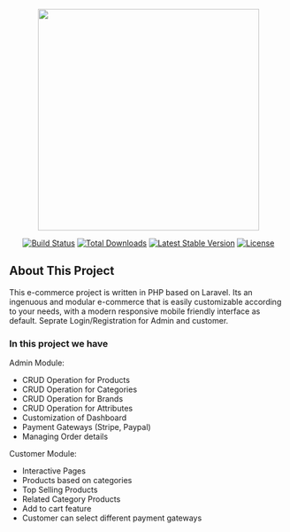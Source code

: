<p align="center"><a href="https://laravel.com" target="_blank"><img src="https://raw.githubusercontent.com/laravel/art/master/logo-lockup/5%20SVG/2%20CMYK/1%20Full%20Color/laravel-logolockup-cmyk-red.svg" width="400"></a></p>

<p align="center">
<a href="https://travis-ci.org/laravel/framework"><img src="https://travis-ci.org/laravel/framework.svg" alt="Build Status"></a>
<a href="https://packagist.org/packages/laravel/framework"><img src="https://poser.pugx.org/laravel/framework/d/total.svg" alt="Total Downloads"></a>
<a href="https://packagist.org/packages/laravel/framework"><img src="https://poser.pugx.org/laravel/framework/v/stable.svg" alt="Latest Stable Version"></a>
<a href="https://packagist.org/packages/laravel/framework"><img src="https://poser.pugx.org/laravel/framework/license.svg" alt="License"></a>
</p>

## About This Project
<p>This e-commerce project is written in PHP based on Laravel.
Its an ingenuous and modular e-commerce that is easily customizable according to your needs, with a modern responsive mobile friendly interface as default. Seprate Login/Registration for Admin and customer.
</P>

<h3>In this project we have</h3>
Admin Module:
<ul>
  <li>CRUD Operation for Products</li>
  <li>CRUD Operation for Categories</li>
  <li>CRUD Operation for Brands</li>
  <li>CRUD Operation for Attributes</li>
  <li>Customization of Dashboard</li>
  <li>Payment Gateways (Stripe, Paypal)</li>
  <li>Managing Order details</li>
</ul>
Customer Module:
<ul>
  <li>Interactive Pages</li>
  <li>Products based on categories</li>
  <li>Top Selling Products</li>
  <li>Related Category Products</li>
  <li>Add to cart feature</li>
  <li>Customer can select different payment gateways</li>
</ul>
